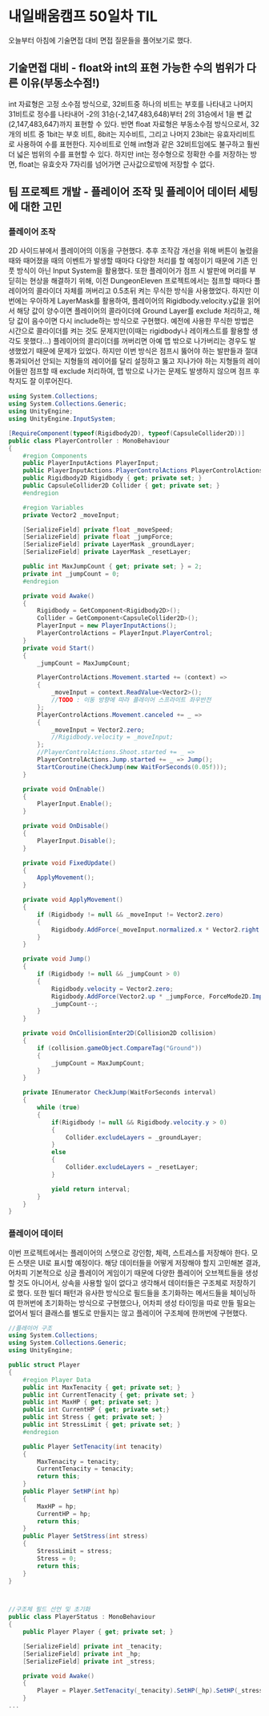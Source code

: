 # 내일배움캠프 50일차 TIL  
오늘부터 아침에 기술면접 대비 면접 질문들을 풀어보기로 했다.  

## 기술면접 대비 - float와 int의 표현 가능한 수의 범위가 다른 이유(부동소수점!)
int 자료형은 고정 소수점 방식으로, 32비트중 하나의 비트는 부호를 나타내고 나머지 31비트로 정수를 나타내어 -2의 31승(-2,147,483,648)부터 2의 31승에서 1을 뺀 값(2,147,483,647)까지 표현할 수 있다. 반면 float 자료형은 부동소수점 방식으로서, 32개의 비트 중 1bit는 부호 비트, 8bit는 지수비트, 그리고 나머지 23bit는 유효자리비트로 사용하여 수를 표현한다. 지수비트로 인해 int형과 같은 32비트임에도 불구하고 훨씬 더 넓은 범위의 수를 표현할 수 있다. 하지만 int는 정수형으로 정확한 수를 저장하는 방면, float는 유효숫자 7자리를 넘어가면 근사값으로밖에 저장할 수 없다.  

## 팀 프로젝트 개발 - 플레이어 조작 및 플레이어 데이터 세팅에 대한 고민  
### 플레이어 조작  
2D 사이드뷰에서 플레이어의 이동을 구현했다. 추후 조작감 개선을 위해 버튼이 눌렸을 때와 때어졌을 때의 이벤트가 발생할 때마다 다양한 처리를 할 예정이기 때문에 기존 인풋 방식이 아닌 Input System을 활용했다. 또한 플레이어가 점프 시 발판에 머리를 부딛히는 현상을 해결하기 위해, 이전 DungeonEleven 프로젝트에서는 점프할 때마다 플레이어의 콜라이더 자체를 꺼버리고 0.5초뒤 켜는 무식한 방식을 사용했었다. 하지만 이번에는 우아하게 LayerMask를 활용하여, 플레이어의 Rigidbody.velocity.y값을 읽어서 해당 값이 양수이면 플레이어의 콜라이더에 Ground Layer를 exclude 처리하고, 해당 값이 음수이면 다시 include하는 방식으로 구현했다. 예전에 사용한 무식한 방법은 시간으로 콜라이더를 켜는 것도 문제지만(이때는 rigidbody나 레이캐스트를 활용할 생각도 못했다...) 플레이어의 콜리이더를 꺼버리면 아예 맵 밖으로 나가버리는 경우도 발생했었기 때문에 문제가 있었다. 하지만 이번 방식은 점프시 뚫어야 하는 발판들과 절대 통과되어선 안되는 지형들의 레이어를 달리 설정하고 뚫고 지나가야 하는 지형들의 레이어들만 점프할 때 exclude 처리하여, 맵 밖으로 나가는 문제도 발생하지 않으며 점프 후 착지도 잘 이루어진다.  
```cs
using System.Collections;
using System.Collections.Generic;
using UnityEngine;
using UnityEngine.InputSystem;

[RequireComponent(typeof(Rigidbody2D), typeof(CapsuleCollider2D))]
public class PlayerController : MonoBehaviour
{
    #region Components
    public PlayerInputActions PlayerInput;
    public PlayerInputActions.PlayerControlActions PlayerControlActions {  get; private set; }
    public Rigidbody2D Rigidbody { get; private set; }
    public CapsuleCollider2D Collider { get; private set; }
    #endregion

    #region Variables
    private Vector2 _moveInput;

    [SerializeField] private float _moveSpeed;
    [SerializeField] private float _jumpForce;
    [SerializeField] private LayerMask _groundLayer;
    [SerializeField] private LayerMask _resetLayer;

    public int MaxJumpCount { get; private set; } = 2;
    private int _jumpCount = 0;
    #endregion

    private void Awake()
    {
        Rigidbody = GetComponent<Rigidbody2D>();
        Collider = GetComponent<CapsuleCollider2D>();
        PlayerInput = new PlayerInputActions();
        PlayerControlActions = PlayerInput.PlayerControl;
    }
    private void Start()
    {
        _jumpCount = MaxJumpCount;

        PlayerControlActions.Movement.started += (context) =>
        {
            _moveInput = context.ReadValue<Vector2>();
            //TODO : 이동 방향에 따라 플레이어 스프라이트 좌우반전
        };
        PlayerControlActions.Movement.canceled += _ =>
        {
            _moveInput = Vector2.zero;
            //Rigidbody.velocity = _moveInput;
        };
        //PlayerControlActions.Shoot.started += _ => 
        PlayerControlActions.Jump.started += _ => Jump();
        StartCoroutine(CheckJump(new WaitForSeconds(0.05f)));
    }

    private void OnEnable()
    {
        PlayerInput.Enable();
    }

    private void OnDisable()
    {
        PlayerInput.Disable();
    }

    private void FixedUpdate()
    {
        ApplyMovement();
    }

    private void ApplyMovement()
    {
        if (Rigidbody != null && _moveInput != Vector2.zero)
        {
            Rigidbody.AddForce(_moveInput.normalized.x * Vector2.right * _moveSpeed, ForceMode2D.Force);
        }
    }

    private void Jump()
    {
        if (Rigidbody != null && _jumpCount > 0)
        {
            Rigidbody.velocity = Vector2.zero;
            Rigidbody.AddForce(Vector2.up * _jumpForce, ForceMode2D.Impulse);
            _jumpCount--;
        }
    }

    private void OnCollisionEnter2D(Collision2D collision)
    {
        if (collision.gameObject.CompareTag("Ground"))
        {
            _jumpCount = MaxJumpCount;
        }
    }

    private IEnumerator CheckJump(WaitForSeconds interval)
    {
        while (true)
        {
            if(Rigidbody != null && Rigidbody.velocity.y > 0)
            {
                Collider.excludeLayers = _groundLayer;
            }
            else
            {
                Collider.excludeLayers = _resetLayer;
            }

            yield return interval;
        }
    }
}

```
### 플레이어 데이터  
이번 프로젝트에서는 플레이어의 스탯으로 강인함, 체력, 스트레스를 저장해야 한다. 모든 스탯은 UI로 표시할 예정이다. 해당 데이터들을 어떻게 저장해야 할지 고민해본 결과, 어차피 기본적으로 싱글 플레이어 게임이기 때문에 다양한 플레이어 오브젝트들을 생성할 것도 아니어서, 상속을 사용할 일이 없다고 생각해서 데이터들은 구조체로 저장하기로 했다. 또한 빌더 패턴과 유사한 방식으로 필드들을 초기화하는 메서드들을 체이닝하여 한꺼번에 초기화하는 방식으로 구현했으나, 어차피 생성 타이밍을 따로 만들 필요는 없어서 빌더 클래스를 별도로 만들지는 않고 플레이어 구조체에 한꺼번에 구현했다.  
```cs
//플레이어 구조
using System.Collections;
using System.Collections.Generic;
using UnityEngine;

public struct Player
{
    #region Player Data
    public int MaxTenacity { get; private set; }
    public int CurrentTenacity { get; private set; }
    public int MaxHP { get; private set; }
    public int CurrentHP { get; private set;}
    public int Stress { get; private set; }
    public int StressLimit { get; private set; }
    #endregion

    public Player SetTenacity(int tenacity)
    {
        MaxTenacity = tenacity;
        CurrentTenacity = tenacity;
        return this;
    }
    public Player SetHP(int hp)
    {
        MaxHP = hp;
        CurrentHP = hp;
        return this;
    }
    public Player SetStress(int stress)
    {
        StressLimit = stress;
        Stress = 0;
        return this;
    }
}




```
```cs
//구조체 필드 선언 및 초기화
public class PlayerStatus : MonoBehaviour
{
    public Player Player { get; private set; }

    [SerializeField] private int _tenacity;
    [SerializeField] private int _hp;
    [SerializeField] private int _stress;

    private void Awake()
    {
        Player = Player.SetTenacity(_tenacity).SetHP(_hp).SetHP(_stress);
    }
...
```

